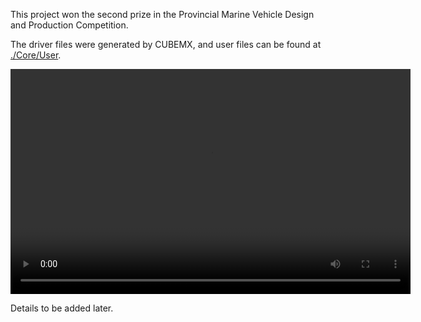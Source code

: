 This project won the second prize in the Provincial Marine Vehicle Design and Production Competition.

The driver files were generated by CUBEMX, and user files can be found at [./Core/User](https://github.com/XLxiaoliaoGmail/Provincial-Marine-Vehicle-Design-and-Production-Competition/tree/main/Core/User).

<video width="640" height="360" controls>
  <source src="https://github.com/XLxiaoliaoGmail/Provincial-Marine-Vehicle-Design-and-Production-Competition/blob/main/vedio.mp4" type="video/mp4">
  Your browser does not support the video tag.
</video>

Details to be added later.
